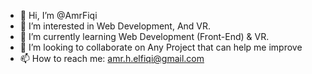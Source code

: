 - 👋 Hi, I’m @AmrFiqi
- 👀 I’m interested in Web Development, And VR.
- 🌱 I’m currently learning Web Development (Front-End) & VR.
- 💞️ I’m looking to collaborate on Any Project that can help me improve
- 📫 How to reach me: amr.h.elfiqi@gmail.com

<!---
AmrFiqi/AmrFiqi is a ✨ special ✨ repository because its `README.md` (this file) appears on your GitHub profile.
You can click the Preview link to take a look at your changes.
--->
